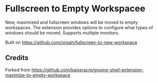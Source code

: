 # Fullscreen to Empty Workspacee
New, maximized and fullscreen windows will be moved to empty workspaces. The extension provides options to configure what types of windows should be moved. Supports multiple monitors.

Built on https://github.com/onsah/fullscreen-to-new-workspace
## Credits
Forked from https://github.com/kaiseracm/gnome-shell-extension-maximize-to-empty-workspace

